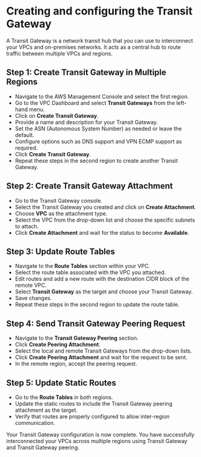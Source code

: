 
# Creating and configuring the Transit Gateway

A Transit Gateway is a network transit hub that you can use to interconnect your VPCs and on-premises networks. It acts as a central hub to route traffic between multiple VPCs and regions.

## Step 1: Create Transit Gateway in Multiple Regions
- Navigate to the AWS Management Console and select the first region.
- Go to the VPC Dashboard and select **Transit Gateways** from the left-hand menu.
- Click on **Create Transit Gateway**.
- Provide a name and description for your Transit Gateway.
- Set the ASN (Autonomous System Number) as needed or leave the default.
- Configure options such as DNS support and VPN ECMP support as required.
- Click **Create Transit Gateway**.
- Repeat these steps in the second region to create another Transit Gateway.

## Step 2: Create Transit Gateway Attachment
- Go to the Transit Gateway console.
- Select the Transit Gateway you created and click on **Create Attachment**.
- Choose **VPC** as the attachment type.
- Select the VPC from the drop-down list and choose the specific subnets to attach.
- Click **Create Attachment** and wait for the status to become **Available**.

## Step 3: Update Route Tables
- Navigate to the **Route Tables** section within your VPC.
- Select the route table associated with the VPC you attached.
- Edit routes and add a new route with the destination CIDR block of the remote VPC.
- Select **Transit Gateway** as the target and choose your Transit Gateway.
- Save changes.
- Repeat these steps in the second region to update the route table.

## Step 4: Send Transit Gateway Peering Request
- Navigate to the **Transit Gateway Peering** section.
- Click **Create Peering Attachment**.
- Select the local and remote Transit Gateways from the drop-down lists.
- Click **Create Peering Attachment** and wait for the request to be sent.
- In the remote region, accept the peering request.

## Step 5: Update Static Routes
- Go to the **Route Tables** in both regions.
- Update the static routes to include the Transit Gateway peering attachment as the target.
- Verify that routes are properly configured to allow inter-region communication.

Your Transit Gateway configuration is now complete. You have successfully interconnected your VPCs across multiple regions using Transit Gateway and Transit Gateway peering.
